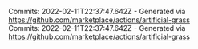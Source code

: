 Commits: 2022-02-11T22:37:47.642Z - Generated via https://github.com/marketplace/actions/artificial-grass
<br>
Commits: 2022-02-11T22:37:47.642Z - Generated via https://github.com/marketplace/actions/artificial-grass
<br>
